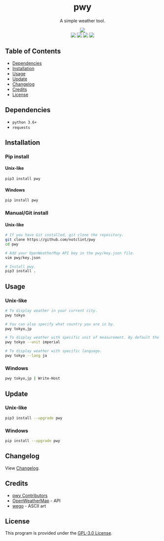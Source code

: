 <div align="center">
    <h1>pwy</h1>
    <p>A simple weather tool.</p>
    <img src="https://raw.githubusercontent.com/notclint/notclint.github.io/master/images/pwy.png"><br>
    <a href="https://pypi.org/project/pwy"><img src="https://img.shields.io/pypi/v/pwy"></a>
    <a href="https://openweathermap.org/api"><img src="https://img.shields.io/badge/openweathermap-api-blue"></a>
    <a href="#"><img src="https://static.pepy.tech/personalized-badge/pwy?period=total&units=none&left_color=grey&right_color=blue&left_text=downloads"></a>
    <a href="https://github.com/notclint/pwy/blob/master/LICENSE"><img src="https://img.shields.io/badge/license-GPL&#8208;3.0-blue"></a>
</div>

## Table of Contents
* [Dependencies](#dependencies)
* [Installation](#installation)
* [Usage](#usage)
* [Update](#update)
* [Changelog](#changelog)
* [Credits](#credits)
* [License](#license)

## Dependencies
* `python 3.6+`
* `requests`


## Installation
### Pip install
#### Unix-like
```sh
pip3 install pwy
```
#### Windows
```sh
pip install pwy
```
### Manual/Git install
#### Unix-like
```sh
# If you have Git installed, git clone the repository.
git clone https://github.com/notclint/pwy
cd pwy

# Add your OpenWeatherMap API key in the pwy/key.json file.
vim pwy/key.json

# Install pwy.
pip3 install .
```


## Usage
### Unix-like
```sh
# To display weather in your current city.
pwy tokyo

# You can also specify what country you are in by.
pwy tokyo,jp

# To display weather with specific unit of measurement. By default the unit is Metric system.
pwy tokyo --unit imperial

# To display weather with specific language.
pwy tokyo --lang ja
```
### Windows
```sh
pwy tokyo,jp | Write-Host
```


## Update
### Unix-like
```sh
pip3 install --upgrade pwy
```
### Windows
```sh
pip install --upgrade pwy
```


## Changelog
View [Changelog](https://github.com/notclint/pwy/blob/master/CHANGELOG.md).


## Credits
* [pwy Contributors](https://github.com/notclint/pwy/graphs/contributors)
* [OpenWeatherMap](https://openweathermap.org/current) - API
* [wego](https://github.com/schachmat/wego) - ASCII art


## License
This program is provided under the [GPL-3.0 License](https://github.com/notclint/pwy/blob/master/LICENSE).